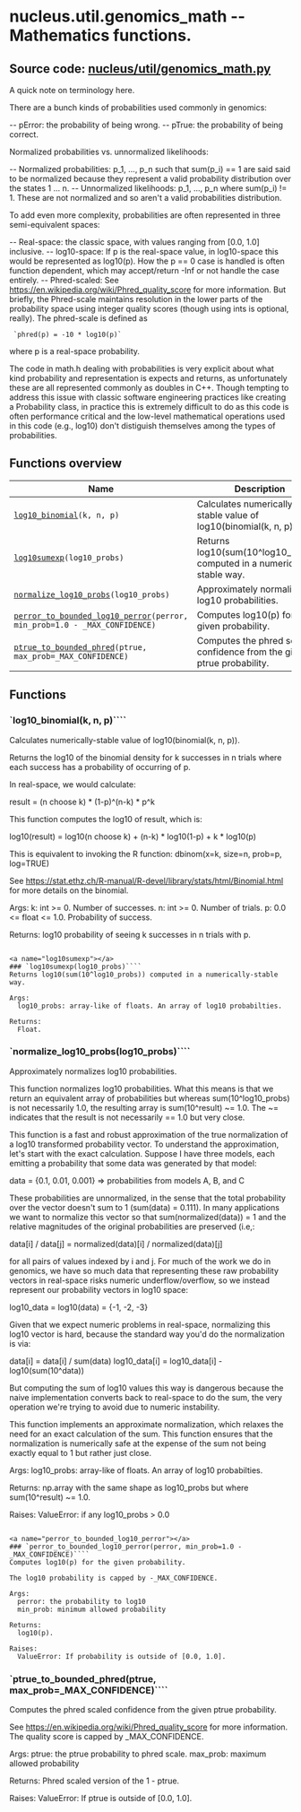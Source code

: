 # nucleus.util.genomics_math -- Mathematics functions.
**Source code:** [nucleus/util/genomics_math.py](https://github.com/google/nucleus/tree/master/nucleus/util/genomics_math.py)
---
A quick note on terminology here.

There are a bunch kinds of probabilities used commonly in genomics:

-- pError: the probability of being wrong.
-- pTrue: the probability of being correct.

Normalized probabilities vs. unnormalized likelihoods:

-- Normalized probabilities: p_1, ..., p_n such that sum(p_i) == 1 are said
   said to be normalized because they represent a valid probability
   distribution over the states 1 ... n.
-- Unnormalized likelihoods: p_1, ..., p_n where sum(p_i) != 1. These are not
   normalized and so aren't a valid probabilities distribution.

To add even more complexity, probabilities are often represented in three
semi-equivalent spaces:

-- Real-space: the classic space, with values ranging from [0.0, 1.0]
   inclusive.
-- log10-space: If p is the real-space value, in log10-space this would be
   represented as log10(p). How the p == 0 case is handled is often function
   dependent, which may accept/return -Inf or not handle the case entirely.
-- Phred-scaled: See https://en.wikipedia.org/wiki/Phred_quality_score for
   more information. But briefly, the Phred-scale maintains resolution in the
   lower parts of the probability space using integer quality scores (though
   using ints is optional, really). The phred-scale is defined as

     `phred(p) = -10 * log10(p)`

   where p is a real-space probability.

The code in math.h dealing with probabilities is very explicit about what
kind probability and representation is expects and returns, as unfortunately
these are all represented commonly as doubles in C++. Though tempting to
address this issue with classic software engineering practices like creating
a Probability class, in practice this is extremely difficult to do as this
code is often performance critical and the low-level mathematical operations
used in this code (e.g., log10) don't distiguish themselves among the types
of probabilities.

## Functions overview
Name | Description
-----|------------
[`log10_binomial`](#log10_binomial)`(k, n, p)` | Calculates numerically-stable value of log10(binomial(k, n, p)).
[`log10sumexp`](#log10sumexp)`(log10_probs)` | Returns log10(sum(10^log10_probs)) computed in a numerically-stable way.
[`normalize_log10_probs`](#normalize_log10_probs)`(log10_probs)` | Approximately normalizes log10 probabilities.
[`perror_to_bounded_log10_perror`](#perror_to_bounded_log10_perror)`(perror, min_prob=1.0 - _MAX_CONFIDENCE)` | Computes log10(p) for the given probability.
[`ptrue_to_bounded_phred`](#ptrue_to_bounded_phred)`(ptrue, max_prob=_MAX_CONFIDENCE)` | Computes the phred scaled confidence from the given ptrue probability.

## Functions
<a name="log10_binomial"></a>
### `log10_binomial(k, n, p)````
Calculates numerically-stable value of log10(binomial(k, n, p)).

Returns the log10 of the binomial density for k successes in n trials where
each success has a probability of occurring of p.

In real-space, we would calculate:

   result = (n choose k) * (1-p)^(n-k) * p^k

This function computes the log10 of result, which is:

   log10(result) = log10(n choose k) + (n-k) * log10(1-p) + k * log10(p)

This is equivalent to invoking the R function:
  dbinom(x=k, size=n, prob=p, log=TRUE)

See https://stat.ethz.ch/R-manual/R-devel/library/stats/html/Binomial.html
for more details on the binomial.

Args:
  k: int >= 0. Number of successes.
  n: int >= 0. Number of trials.
  p: 0.0 <= float <= 1.0. Probability of success.

Returns:
  log10 probability of seeing k successes in n trials with p.
```

<a name="log10sumexp"></a>
### `log10sumexp(log10_probs)````
Returns log10(sum(10^log10_probs)) computed in a numerically-stable way.

Args:
  log10_probs: array-like of floats. An array of log10 probabilties.

Returns:
  Float.
```

<a name="normalize_log10_probs"></a>
### `normalize_log10_probs(log10_probs)````
Approximately normalizes log10 probabilities.

This function normalizes log10 probabilities. What this means is that we
return an equivalent array of probabilities but whereas sum(10^log10_probs) is
not necessarily 1.0, the resulting array is sum(10^result) ~= 1.0. The ~=
indicates that the result is not necessarily == 1.0 but very close.

This function is a fast and robust approximation of the true normalization of
a log10 transformed probability vector. To understand the approximation,
let's start with the exact calculation. Suppose I have three models, each
emitting a probability that some data was generated by that model:

  data = {0.1, 0.01, 0.001} => probabilities from models A, B, and C

These probabilities are unnormalized, in the sense that the total probability
over the vector doesn't sum to 1 (sum(data) = 0.111). In many applications we
want to normalize this vector so that sum(normalized(data)) = 1 and the
relative magnitudes of the original probabilities are preserved (i.e,:

  data[i] / data[j] = normalized(data)[i] / normalized(data)[j]

for all pairs of values indexed by i and j. For much of the work we do in
genomics, we have so much data that representing these raw probability
vectors in real-space risks numeric underflow/overflow, so we instead
represent our probability vectors in log10 space:

  log10_data = log10(data) = {-1, -2, -3}

Given that we expect numeric problems in real-space, normalizing this log10
vector is hard, because the standard way you'd do the normalization is via:

  data[i] = data[i] / sum(data)
  log10_data[i] = log10_data[i] - log10(sum(10^data))

But computing the sum of log10 values this way is dangerous because the naive
implementation converts back to real-space to do the sum, the very operation
we're trying to avoid due to numeric instability.

This function implements an approximate normalization, which relaxes the need
for an exact calculation of the sum. This function ensures that the
normalization is numerically safe at the expense of the sum not being exactly
equal to 1 but rather just close.

Args:
  log10_probs: array-like of floats. An array of log10 probabilties.

Returns:
  np.array with the same shape as log10_probs but where sum(10^result) ~= 1.0.

Raises:
  ValueError: if any log10_probs > 0.0
```

<a name="perror_to_bounded_log10_perror"></a>
### `perror_to_bounded_log10_perror(perror, min_prob=1.0 - _MAX_CONFIDENCE)````
Computes log10(p) for the given probability.

The log10 probability is capped by -_MAX_CONFIDENCE.

Args:
  perror: the probability to log10
  min_prob: minimum allowed probability

Returns:
  log10(p).

Raises:
  ValueError: If probability is outside of [0.0, 1.0].
```

<a name="ptrue_to_bounded_phred"></a>
### `ptrue_to_bounded_phred(ptrue, max_prob=_MAX_CONFIDENCE)````
Computes the phred scaled confidence from the given ptrue probability.

See https://en.wikipedia.org/wiki/Phred_quality_score for more information.
The quality score is capped by _MAX_CONFIDENCE.

Args:
  ptrue: the ptrue probability to phred scale.
  max_prob: maximum allowed probability

Returns:
  Phred scaled version of the 1 - ptrue.

Raises:
  ValueError: If ptrue is outside of [0.0, 1.0].
```

